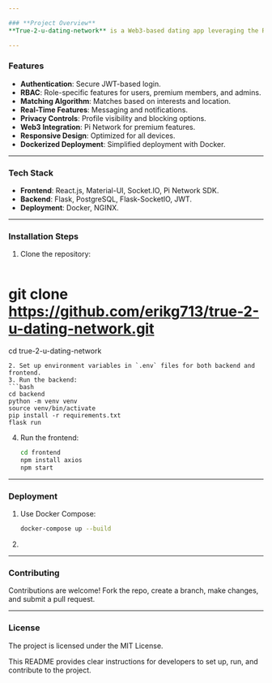 ```yaml
---

### **Project Overview**
**True-2-u-dating-network** is a Web3-based dating app leveraging the Pi Network ecosystem to ensure secure transactions, encrypted user data, and an advanced matching experience.

---
```


### **Features**
- **Authentication**: Secure JWT-based login.
- **RBAC**: Role-specific features for users, premium members, and admins.
- **Matching Algorithm**: Matches based on interests and location.
- **Real-Time Features**: Messaging and notifications.
- **Privacy Controls**: Profile visibility and blocking options.
- **Web3 Integration**: Pi Network for premium features.
- **Responsive Design**: Optimized for all devices.
- **Dockerized Deployment**: Simplified deployment with Docker.

---

### **Tech Stack**
- **Frontend**: React.js, Material-UI, Socket.IO, Pi Network SDK.
- **Backend**: Flask, PostgreSQL, Flask-SocketIO, JWT.
- **Deployment**: Docker, NGINX.

---

### **Installation Steps**
1. Clone the repository:
   ```bash
 #  git clone https://github.com/erikg713/true-2-u-dating-network.git #
   cd true-2-u-dating-network
   ```
2. Set up environment variables in `.env` files for both backend and frontend.
3. Run the backend:
   ```bash
   cd backend
   python -m venv venv
   source venv/bin/activate
   pip install -r requirements.txt
   flask run
   ```
4. Run the frontend:
   ```bash
   cd frontend
   npm install axios
   npm start
   ```

---

### **Deployment**
1. Use Docker Compose:
   ```bash
   docker-compose up --build
   ```
2. 

---

### **Contributing**
Contributions are welcome! Fork the repo, create a branch, make changes, and submit a pull request.

---

### **License**
The project is licensed under the MIT License.

This README provides clear instructions for developers to set up, run, and contribute to the project.
